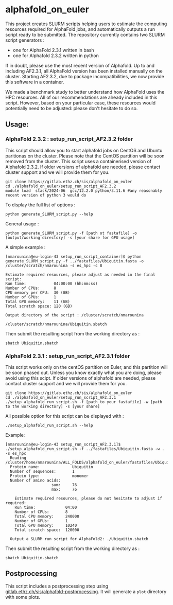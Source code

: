# alphafold_on_euler

This project creates SLURM scripts helping users to estimate the computing resources required for AlphaFold jobs, and automatically outputs a run script ready to be submitted.
The repository currently contains two SLURM script generators :
- one for AlphaFold 2.3.1 written in bash
- one for Alphafold 2.3.2 written in python

If in doubt, please use the most recent version of Alphafold.
Up to and including AF2.3.1, all AlphaFold version has been installed manually on the cluster. Starting AF2.3.2, due to package incompatibilities, we now provide this software in a container. 

We made a benchmark study to better understand how AlphaFold uses the HPC resources. 
All of our recommendations are already included in this script. However, based on your particular case, these resources would potentially need to be adjusted: please don't hesitate to do so.

## Usage:

### AlphaFold 2.3.2 : setup_run_script_AF2.3.2 folder
This script should allow you to start alphafold jobs on CentOS and Ubuntu paritionas on the cluster. Please note that the CentOS partition will be soon removed from the cluster. 
This script uses a containerised version of Alphafold 2.3.2. If older versions of alphafold are needed, please contact cluster support and we will provide them for you.

```commandline
git clone https://gitlab.ethz.ch/sis/alphafold_on_euler
cd ./alphafold_on_euler/setup_run_script_AF2.3.2
module load  stack/2024-06  gcc/12.2.0 python/3.11.6 #any reasonably recent version of python 3 would do
```
To display the full list of options :

```commandline
python generate_SLURM_script.py --help
```
General usage :
```commandline
python generate_SLURM_script.py -f [path ot fastafile] -o [output/working directory] -s [your share for GPU usage]
```
A simple example :
```commandline
[nmarounina@eu-login-43 setup_run_script_container]$ python generate_SLURM_script.py -f ../fastafiles/Ubiquitin.fasta -o /cluster/scratch/nmarounina -s es_hpc -c 8 

Estimate required resources, please adjust as needed in the final script:
Run time:            04:00:00 (hh:mm:ss)
Number of CPUs:      8
CPU memory per CPU:  30 (GB)
Number of GPUs:      1
Total GPU memory:    11 (GB)
Total scratch space: 120 (GB)

Output directory of the script : /cluster/scratch/nmarounina

/cluster/scratch/nmarounina/Ubiquitin.sbatch
```
Then submit the resulting script from the working directory as :

```commandline
sbatch Ubiquitin.sbatch
```
### AlphaFold 2.3.1 : setup_run_script_AF2.3.1 folder
This script works only on the centOS partition on Euler, and this partition will be soon phased out. Unless you know exactly what you are doing, please avoid using this scipt.
If older versions of alphafold are needed, please contact cluster support and we will provide them for you.

```commandline
git clone https://gitlab.ethz.ch/sis/alphafold_on_euler
cd ./alphafold_on_euler/setup_run_script_AF2.3.1
./setup_alphafold_run_script.sh -f [path to your fastafile] -w [path to the working directory] -s [your share]
```

All possible option for this script can be displayed with :

```commandline
./setup_alphafold_run_script.sh --help
```

 Example:

```commandline
[nmarounina@eu-login-43 setup_run_script_AF2.3.1]$ ./setup_alphafold_run_script.sh -f ../fastafiles/Ubiquitin.fasta -w . -s es_hpc
  Reading /cluster/home/nmarounina/ALL_FOLDS/alphafold_on_euler/fastafiles/Ubiquitin.fasta
  Protein name:              Ubiquitin
  Number of sequences:       1
  Protein type:              monomer
  Number of amino acids:
                    sum:     76
                    max:     76

    Estimate required resources, please do not hesitate to adjust if required: 
    Run time:             04:00
    Number of CPUs:       8
    Total CPU memory:     240000
    Number of GPUs:       1
    Total GPU memory:     10240
    Total scratch space:  120000

  Output a SLURM run script for AlphaFold2: ./Ubiquitin.sbatch
```

Then submit the resulting script from the working directory as :
```commandline
sbatch Ubiquitin.sbatch
```

## Postprocessing

This script includes a postprocessing step using
[gitlab.ethz.ch/sis/alphafold-postprocessing](https://gitlab.ethz.ch/sis/alphafold-postprocessing).
It will generate a `plot` directory with some plots.
